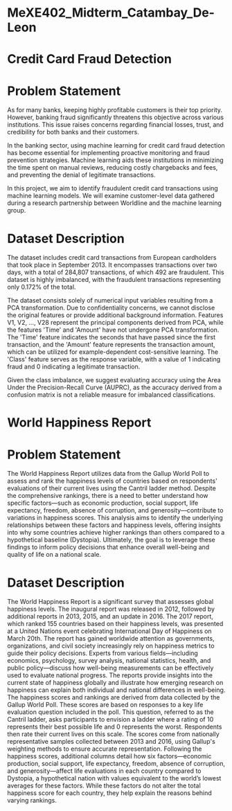 # MeXE402_Midterm_Catambay_De-Leon
# Credit Card Fraud Detection
# Problem Statement
As for many banks, keeping highly profitable customers is their top priority. However, banking fraud significantly threatens this objective across various institutions. This issue raises concerns regarding financial losses, trust, and credibility for both banks and their customers.

In the banking sector, using machine learning for credit card fraud detection has become essential for implementing proactive monitoring and fraud prevention strategies. Machine learning aids these institutions in minimizing the time spent on manual reviews, reducing costly chargebacks and fees, and preventing the denial of legitimate transactions.

In this project, we aim to identify fraudulent credit card transactions using machine learning models. We will examine customer-level data gathered during a research partnership between Worldline and the machine learning group.

# Dataset Description
The dataset includes credit card transactions from European cardholders that took place in September 2013. It encompasses transactions over two days, with a total of 284,807 transactions, of which 492 are fraudulent. This dataset is highly imbalanced, with the fraudulent transactions representing only 0.172% of the total.

The dataset consists solely of numerical input variables resulting from a PCA transformation. Due to confidentiality concerns, we cannot disclose the original features or provide additional background information. Features V1, V2, ..., V28 represent the principal components derived from PCA, while the features 'Time' and 'Amount' have not undergone PCA transformation. The 'Time' feature indicates the seconds that have passed since the first transaction, and the 'Amount' feature represents the transaction amount, which can be utilized for example-dependent cost-sensitive learning. The 'Class' feature serves as the response variable, with a value of 1 indicating fraud and 0 indicating a legitimate transaction.

Given the class imbalance, we suggest evaluating accuracy using the Area Under the Precision-Recall Curve (AUPRC), as the accuracy derived from a confusion matrix is not a reliable measure for imbalanced classifications.




# World Happiness Report
# Problem Statement
The World Happiness Report utilizes data from the Gallup World Poll to assess and rank the happiness levels of countries based on respondents' evaluations of their current lives using the Cantril ladder method. Despite the comprehensive rankings, there is a need to better understand how specific factors—such as economic production, social support, life expectancy, freedom, absence of corruption, and generosity—contribute to variations in happiness scores. This analysis aims to identify the underlying relationships between these factors and happiness levels, offering insights into why some countries achieve higher rankings than others compared to a hypothetical baseline (Dystopia). Ultimately, the goal is to leverage these findings to inform policy decisions that enhance overall well-being and quality of life on a national scale.

# Dataset Description
The World Happiness Report is a significant survey that assesses global happiness levels. The inaugural report was released in 2012, followed by additional reports in 2013, 2015, and an update in 2016. The 2017 report, which ranked 155 countries based on their happiness levels, was presented at a United Nations event celebrating International Day of Happiness on March 20th. The report has gained worldwide attention as governments, organizations, and civil society increasingly rely on happiness metrics to guide their policy decisions. Experts from various fields—including economics, psychology, survey analysis, national statistics, health, and public policy—discuss how well-being measurements can be effectively used to evaluate national progress. The reports provide insights into the current state of happiness globally and illustrate how emerging research on happiness can explain both individual and national differences in well-being. The happiness scores and rankings are derived from data collected by the Gallup World Poll. These scores are based on responses to a key life evaluation question included in the poll. This question, referred to as the Cantril ladder, asks participants to envision a ladder where a rating of 10 represents their best possible life and 0 represents the worst. Respondents then rate their current lives on this scale. The scores come from nationally representative samples collected between 2013 and 2016, using Gallup's weighting methods to ensure accurate representation. Following the happiness scores, additional columns detail how six factors—economic production, social support, life expectancy, freedom, absence of corruption, and generosity—affect life evaluations in each country compared to Dystopia, a hypothetical nation with values equivalent to the world’s lowest averages for these factors. While these factors do not alter the total happiness score for each country, they help explain the reasons behind varying rankings.
